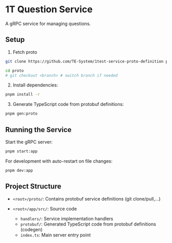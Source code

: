 # 1T Question Service

A gRPC service for managing questions.

## Setup

1. Fetch proto

```bash
git clone https://github.com/TE-System/1test-service-proto-definition proto

cd proto
# git checkout <branch> # switch branch if needed
```

2. Install dependencies:

```bash
pnpm install -r
```

3. Generate TypeScript code from protobuf definitions:

```bash
pnpm gen:proto
```

## Running the Service

Start the gRPC server:

```bash
pnpm start:app
```

For development with auto-restart on file changes:

```bash
pnpm dev:app
```

## Project Structure

- `<root>/proto/`: Contains protobuf service definitions (git clone/pull,...)

- `<root>/app/src/`: Source code
  - `handlers/`: Service implementation handlers
  - `protobuf/`: Generated TypeScript code from protobuf definitions (codegen)
  - `index.ts`: Main server entry point
